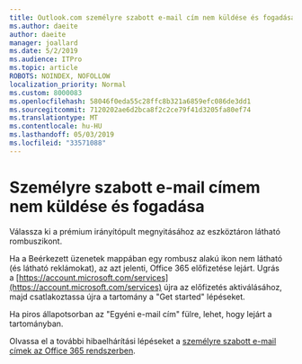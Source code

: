 ```yaml
---
title: Outlook.com személyre szabott e-mail cím nem küldése és fogadása
ms.author: daeite
author: daeite
manager: joallard
ms.date: 5/2/2019
ms.audience: ITPro
ms.topic: article
ROBOTS: NOINDEX, NOFOLLOW
localization_priority: Normal
ms.custom: 8000083
ms.openlocfilehash: 58046f0eda55c28ffc8b321a6859efc086de3dd1
ms.sourcegitcommit: 7120202ae6d2bca8f2c2ce79f41d3205fa80ef74
ms.translationtype: MT
ms.contentlocale: hu-HU
ms.lasthandoff: 05/03/2019
ms.locfileid: "33571088"
---
```

# <a name="my-personalized-email-address-isnt-sending-or-receiving"></a>Személyre szabott e-mail címem nem küldése és fogadása

Válassza ki a prémium irányítópult megnyitásához az eszköztáron látható rombuszikont.

Ha a Beérkezett üzenetek mappában egy rombusz alakú ikon nem látható (és látható reklámokat), az azt jelenti, Office 365 előfizetése lejárt. Ugrás a [https://account.microsoft.com/services](https://account.microsoft.com/services) újra az előfizetés aktiválásához, majd csatlakoztassa újra a tartomány a "Get started" lépéseket.

Ha piros állapotsorban az "Egyéni e-mail cím" fülre, lehet, hogy lejárt a tartományban.

Olvassa el a további hibaelhárítási lépéseket a [személyre szabott e-mail címek az Office 365 rendszerben](https://support.office.com/article/75416a58-b225-4c02-8c07-8979403b427b).